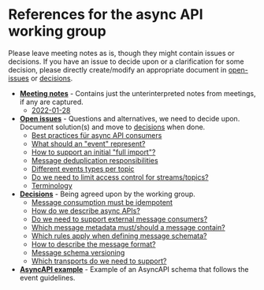 # References for the async API working group

Please leave meeting notes as is, though they might contain issues or decisions. If you have an issue to decide upon or a clarification for some decision, please directly create/modify an appropriate document in [open-issues](02-open-issues) or [decisions](03-decisions).

<!-- tree generated by markdown-notes-tree starts here -->

- [**Meeting notes**](01-meetings) - Contains just the unterinterpreted notes from meetings, if any are captured.
  - [2022-01-28](01-meetings/2022-01-28.md)
- [**Open issues**](02-open-issues) - Questions and alternatives, we need to decide upon. Document solution(s) and move to [decisions](03-decisions) when done.
  - [Best practices für async API consumers](02-open-issues/consumer-best-practices.md)
  - [What should an "event" represent?](02-open-issues/event-definition.md)
  - [How to support an initial "full import"?](02-open-issues/initial-imports.md)
  - [Message deduplication responsibilities](02-open-issues/message-deduplication.md)
  - [Different events types per topic](02-open-issues/multiple-event-types.md)
  - [Do we need to limit access control for streams/topics?](02-open-issues/security.md)
  - [Terminology](02-open-issues/terminology.md)
- [**Decisions**](03-decisions) - Being agreed upon by the working group.
  - [Message consumption must be idempotent](03-decisions/consumption-idempotency.md)
  - [How do we describe async APIs?](03-decisions/documentation-format.md)
  - [Do we need to support external message consumers?](03-decisions/external-consumers.md)
  - [Which message metadata must/should a message contain?](03-decisions/message-metadata.md)
  - [Which rules apply when defining message schemata?](03-decisions/schema-guidelines.md)
  - [How to describe the message format?](03-decisions/schema-language.md)
  - [Message schema versioning](03-decisions/schema-versioning.md)
  - [Which transports do we need to support?](03-decisions/transports.md)
- [**AsyncAPI example**](04-asyncapi-example) - Example of an AsyncAPI schema that follows the event guidelines.

<!-- tree generated by markdown-notes-tree ends here -->
